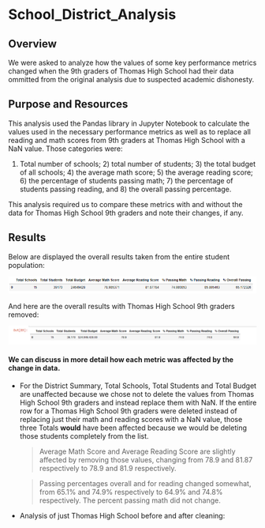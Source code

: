 # School_District_Analysis
## Overview
We were asked to analyze how the values of some key performance metrics changed when the 9th graders of Thomas High School had their data ommitted from the original analysis due to suspected academic dishonesty.

## Purpose and Resources
This analysis used the Pandas library in Jupyter Notebook to calculate the values used in the necessary performance metrics as well as to replace all reading and math scores from 9th graders at Thomas High School with a NaN value. Those categories were:

1) Total number of schools; 2) total number of students; 3) the total budget of all schools; 4) the average math score; 5) the average reading score; 6) the percentage of students passing math; 7) the percentage of students passing reading, and 8) the overall passing percentage. 

This analysis required us to compare these metrics with and without the data for Thomas High School 9th graders and note their changes, if any.

## Results

Below are displayed the overall results taken from the entire student population:

![""](Resources/Old_district_summary.PNG)

And here are the overall results with Thomas High School 9th graders removed:

![""](Resources/Cleaned_district_summary.PNG)

#### We can discuss in more detail how each metric was affected by the change in data.

  - For the District Summary, Total Schools, Total Students and Total Budget are unaffected because we chose not to delete the values from Thomas High School 9th graders and instead replace them with NaN. If the entire row for a Thomas High School 9th graders were deleted instead of replacing just their math and reading scores with a NaN value, those three Totals **would** have been affected because we would be deleting those students completely from the list. 

      > Average Math Score and Average Reading Score are slightly affected by removing those values, changing from 78.9 and 81.87 respectively to 78.9 and 81.9 respectively.

      > Passing percentages overall and for reading changed somewhat, from 65.1% and 74.9% respectively to 64.9% and 74.8% respectively. The percent passing math did not change.

- Analysis of just Thomas High School before and after cleaning:



